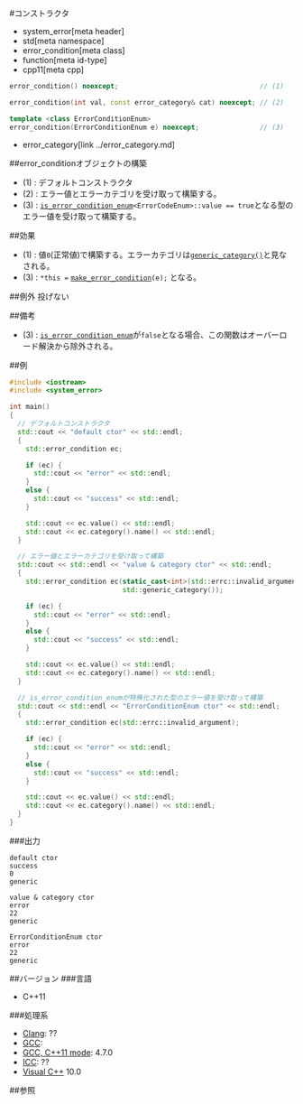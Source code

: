 #コンストラクタ
* system_error[meta header]
* std[meta namespace]
* error_condition[meta class]
* function[meta id-type]
* cpp11[meta cpp]

```cpp
error_condition() noexcept;                                   // (1)

error_condition(int val, const error_category& cat) noexcept; // (2)

template <class ErrorConditionEnum>
error_condition(ErrorConditionEnum e) noexcept;               // (3)
```
* error_category[link ../error_category.md]

##error_conditionオブジェクトの構築
- (1) : デフォルトコンストラクタ
- (2) : エラー値とエラーカテゴリを受け取って構築する。
- (3) : [`is_error_condition_enum`](../is_error_condition_enum.md)`<ErrorCodeEnum>::value == true`となる型のエラー値を受け取って構築する。


##効果
- (1) : 値`0`(正常値)で構築する。エラーカテゴリは[`generic_category()`](../generic_category.md)と見なされる。
- (3) : `*this =` [`make_error_condition`](../make_error_condition.md)`(e);` となる。


##例外
投げない


##備考
- (3) : [`is_error_condition_enum`](../is_error_condition_enum.md)が`false`となる場合、この関数はオーバーロード解決から除外される。


##例
```cpp
#include <iostream>
#include <system_error>

int main()
{
  // デフォルトコンストラクタ
  std::cout << "default ctor" << std::endl;
  {
    std::error_condition ec;

    if (ec) {
      std::cout << "error" << std::endl;
    }
    else {
      std::cout << "success" << std::endl;
    }

    std::cout << ec.value() << std::endl;
    std::cout << ec.category().name() << std::endl;
  }

  // エラー値とエラーカテゴリを受け取って構築
  std::cout << std::endl << "value & category ctor" << std::endl;
  {
    std::error_condition ec(static_cast<int>(std::errc::invalid_argument),
                            std::generic_category());

    if (ec) {
      std::cout << "error" << std::endl;
    }
    else {
      std::cout << "success" << std::endl;
    }

    std::cout << ec.value() << std::endl;
    std::cout << ec.category().name() << std::endl;
  }

  // is_error_condition_enumが特殊化された型のエラー値を受け取って構築
  std::cout << std::endl << "ErrorConditionEnum ctor" << std::endl;
  {
    std::error_condition ec(std::errc::invalid_argument);

    if (ec) {
      std::cout << "error" << std::endl;
    }
    else {
      std::cout << "success" << std::endl;
    }

    std::cout << ec.value() << std::endl;
    std::cout << ec.category().name() << std::endl;
  }
}
```

###出力
```
default ctor
success
0
generic

value & category ctor
error
22
generic

ErrorConditionEnum ctor
error
22
generic
```

##バージョン
###言語
- C++11

###処理系
- [Clang](/implementation.md#clang): ??
- [GCC](/implementation.md#gcc): 
- [GCC, C++11 mode](/implementation.md#gcc): 4.7.0
- [ICC](/implementation.md#icc): ??
- [Visual C++](/implementation.md#visual_cpp) 10.0


##参照


